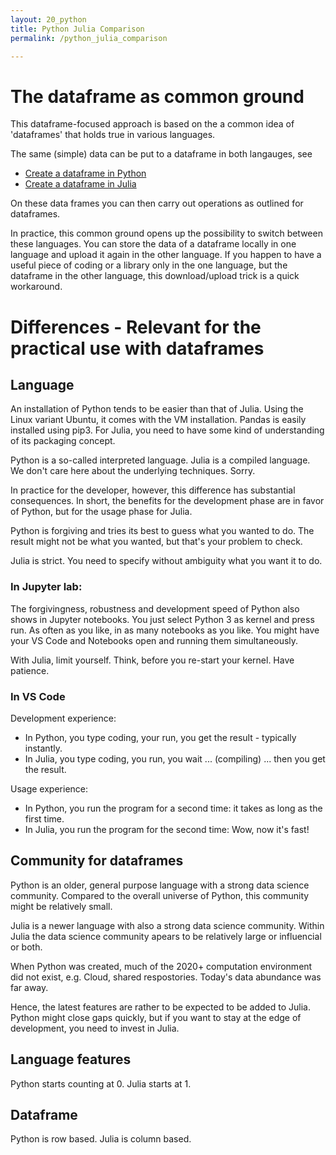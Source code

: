 ```yaml
---
layout: 20_python
title: Python Julia Comparison
permalink: /python_julia_comparison

---
```


# The dataframe as common ground

This dataframe-focused approach is based on the a common idea of 'dataframes' that holds true in various languages. 

The same (simple) data can be put to a dataframe in both langauges, see
- [Create a dataframe in Python](pandas_createDF)
- [Create a dataframe in Julia](julia_createDF)

On these data frames you can then carry out operations as outlined for dataframes.

In practice, this common ground opens up the possibility to switch between these languages.
You can store the data of a dataframe locally in one language and upload it again in the other language. If you happen to have a useful piece of coding or a library only in the one language, but the dataframe in the other language, this download/upload trick is a quick workaround.


# Differences - Relevant for the practical use with dataframes

## Language

An installation of Python tends to be easier than that of Julia. Using the Linux variant Ubuntu, it comes with the VM installation. Pandas is easily installed using pip3. For Julia, you need to have some kind of understanding of its packaging concept.

Python is a so-called interpreted language. Julia is a compiled language. 
We don't care here about the underlying techniques. Sorry. 

In practice for the developer, however, this difference has substantial consequences. In short, the benefits for the development phase are in favor of Python, but for the usage phase for Julia.

Python is forgiving and tries its best to guess what you wanted to do. The result might not be what you wanted, but that's your problem to check.

Julia is strict. You need to specify without ambiguity what you want it to do. 


### In Jupyter lab:

The forgivingness, robustness and development speed of Python also shows in Jupyter notebooks. You just select Python 3 as kernel and press run. As often as you like, in as many notebooks as you like. You might have your VS Code and Notebooks open and running them simultaneously.

With Julia, limit yourself. Think, before you re-start your kernel. Have patience.


### In VS Code

Development experience:
- In Python, you type coding, your run, you get the result - typically instantly.
- In Julia, you type coding, you run, you wait ... (compiling) ... then you get the result.

Usage experience:
- In Python, you run the program for a second time: it takes as long as the first time.
- In Julia, you run the program for the second time: Wow, now it's fast!


## Community for dataframes

Python is an older, general purpose language with a strong data science community. Compared to the overall universe of Python, this community might be relatively small.

Julia is a newer language with also a strong data science community. Within Julia the data science community apears to be relatively large or influencial or both.

When Python was created, much of the 2020+ computation environment did not exist, e.g. Cloud, shared respostories. Today's data abundance was far away. 

Hence, the latest features are rather to be expected to be added to Julia. Python might close gaps quickly, but if you want to stay at the edge of development, you need to invest in Julia. 


## Language features

Python starts counting at 0. Julia starts at 1. 



## Dataframe

Python is row based. Julia is column based.






